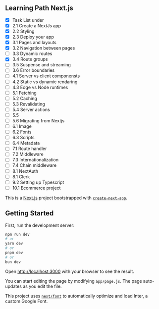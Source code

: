 ## Learning Path Next.js

- [x] Task List under 
- [x] 2.1 Create a NextJs app
- [x] 2.2 Styling
- [x] 2.3 Deploy your app
- [x] 3.1 Pages and layouts
- [x] 3.2 Navigation between pages
- [ ] 3.3 Dynamic routes
- [x] 3.4 Route groups
- [ ] 3.5 Suspense and streaming
- [ ] 3.6 Error boundaries
- [ ] 4.1 Server vs client componensts
- [ ] 4.2 Static vs dynamic rendaring
- [ ] 4.3 Edge vs Node runtimes
- [ ] 5.1 Fetching
- [ ] 5.2 Caching
- [ ] 5.3 Revalidating
- [ ] 5.4 Server actions
- [ ] 5.5
- [ ] 5.6 Migrating from Nextjs
- [ ] 6.1 Image
- [ ] 6.2 Fonts
- [ ] 6.3 Scripts
- [ ] 6.4 Metadata
- [ ] 7.1 Route handler
- [ ] 7.2 Middleware
- [ ] 7.3 Internationalization
- [ ] 7.4 Chain middleware
- [ ] 8.1 NextAuth
- [ ] 8.1 Clerk
- [ ] 9.2 Setting up Typescript
- [ ] 10.1 Ecommerce project 

This is a [Next.js](https://nextjs.org/) project bootstrapped with [`create-next-app`](https://github.com/vercel/next.js/tree/canary/packages/create-next-app).

## Getting Started

First, run the development server:

```bash
npm run dev
# or
yarn dev
# or
pnpm dev
# or
bun dev
```

Open [http://localhost:3000](http://localhost:3000) with your browser to see the result.

You can start editing the page by modifying `app/page.js`. The page auto-updates as you edit the file.

This project uses [`next/font`](https://nextjs.org/docs/basic-features/font-optimization) to automatically optimize and load Inter, a custom Google Font.



